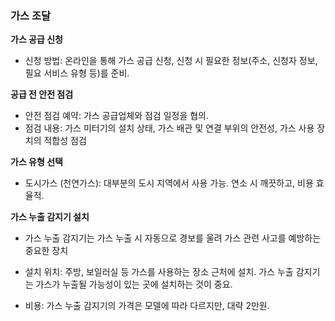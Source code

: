 ### 가스 조달

 **가스 공급 신청**
- 신청 방법: 온라인을 통해 가스 공급 신청, 신청 시 필요한 정보(주소, 신청자 정보, 필요 서비스 유형 등)를 준비.

**공급 전 안전 점검**
- 안전 점검 예약: 가스 공급업체와 점검 일정을 협의.
- 점검 내용: 가스 미터기의 설치 상태, 가스 배관 및 연결 부위의 안전성, 가스 사용 장치의 적합성 점검

**가스 유형 선택**
- 도시가스 (천연가스): 대부분의 도시 지역에서 사용 가능. 연소 시 깨끗하고, 비용 효율적.  

**가스 누출 감지기 설치**
- 가스 누출 감지기는 가스 누출 시 자동으로 경보를 울려 가스 관련 사고를 예방하는 중요한 장치
- 설치 위치: 주방, 보일러실 등 가스를 사용하는 장소 근처에 설치. 가스 누출 감지기는 가스가 누출될 가능성이 있는 곳에 설치하는 것이 중요.

- 비용: 가스 누출 감지기의 가격은 모델에 따라 다르지만, 대략 2만원.